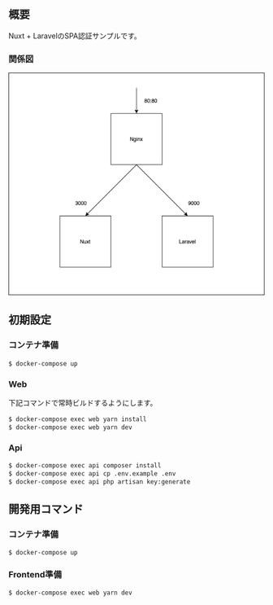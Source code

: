 ## 概要
Nuxt + LaravelのSPA認証サンプルです。

### 関係図
![structure](./.doc/images/spa_dev_template.png)

## 初期設定
### コンテナ準備
```
$ docker-compose up
```

### Web
下記コマンドで常時ビルドするようにします。
```
$ docker-compose exec web yarn install
$ docker-compose exec web yarn dev
```

### Api
```
$ docker-compose exec api composer install
$ docker-compose exec api cp .env.example .env
$ docker-compose exec api php artisan key:generate 
```
## 開発用コマンド
### コンテナ準備
```
$ docker-compose up
```

### Frontend準備
```
$ docker-compose exec web yarn dev
```
